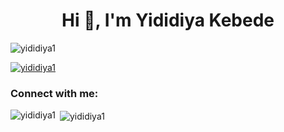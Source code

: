<h1 align="center">Hi 👋, I'm Yididiya Kebede</h1>
<p align="left"> <img src="https://komarev.com/ghpvc/?username=yididiya1&label=Profile%20views&color=0e75b6&style=flat" alt="yididiya1" /> </p>

<p align="left"> <a href="https://github.com/ryo-ma/github-profile-trophy"><img src="https://github-profile-trophy.vercel.app/?username=yididiya1" alt="yididiya1" /></a> </p>

<h3 align="left">Connect with me:</h3>
<p align="left">
</p>

<p><img align="left" src="https://github-readme-stats.vercel.app/api/top-langs?username=yididiya1&show_icons=true&locale=en&layout=compact" alt="yididiya1" /></p>

<p>&nbsp;<img align="center" src="https://github-readme-stats.vercel.app/api?username=yididiya1&show_icons=true&locale=en" alt="yididiya1" /></p>
